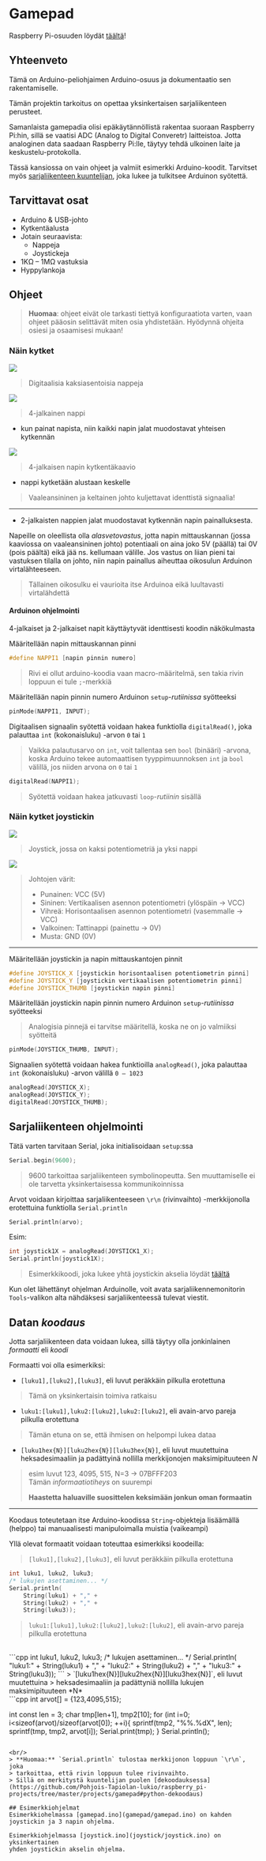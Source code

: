 # Gamepad
Raspberry Pi-osuuden löydät [täältä](https://github.com/Pohjois-Tapiolan-lukio/raspberry_pi-projects/tree/master/projects/gamepad)!

## Yhteenveto
Tämä on Arduino-peliohjaimen Arduino-osuus ja dokumentaatio sen
rakentamiselle.

Tämän projektin tarkoitus on opettaa yksinkertaisen sarjaliikenteen perusteet.

Samanlaista gamepadia olisi epäkäytännöllistä rakentaa suoraan Raspberry Pi:hin,
sillä se vaatisi ADC (Analog to Digital Converetr) laitteistoa.
Jotta analoginen data saadaan Raspberry Pi:lle, täytyy tehdä ulkoinen laite ja
keskustelu-protokolla.

Tässä kansiossa on vain ohjeet ja valmiit esimerkki Arduino-koodit.
Tarvitset myös [sarjaliikenteen kuuntelijan](https://github.com/Pohjois-Tapiolan-lukio/raspberry_pi-projects/tree/master/projects/gamepad),
joka lukee ja tulkitsee Arduinon syötettä.

## Tarvittavat osat
- Arduino & USB-johto
- Kytkentäalusta
- Jotain seuraavista:
    - Nappeja
    - Joystickeja
- 1KΩ – 1MΩ vastuksia
- Hyppylankoja

## Ohjeet
> **Huomaa**: ohjeet eivät ole tarkasti tiettyä konfiguraatiota varten,
> vaan ohjeet pääosin selittävät miten osia yhdistetään.
> Hyödynnä ohjeita osiesi ja osaamisesi mukaan!

### Näin kytket
![](nappeja.jpg)
> Digitaalisia kaksiasentoisia nappeja

![](buttonlegsdiag.jpg)
> 4-jalkainen nappi
- kun painat napista, niin kaikki napin jalat muodostavat yhteisen kytkennän

![](4jalkapiiri.png)
> 4-jalkaisen napin kytkentäkaavio
- nappi kytketään alustaan keskelle
> Vaaleansininen ja keltainen johto kuljettavat identtistä signaalia!

---
- 2-jalkaisten nappien jalat muodostavat kytkennän napin painalluksesta.

Napeille on oleellista olla *alasvetovastus*, jotta napin mittauskannan
(jossa kaaviossa on vaaleansininen johto) potentiaali on aina joko 5V (päällä)
tai 0V (pois päältä) eikä jää ns. kellumaan välille. Jos vastus on liian pieni
tai vastuksen tilalla on johto, niin napin painallus aiheuttaa oikosulun
Arduinon virtalähteeseen.

> Tällainen oikosulku ei vaurioita itse Arduinoa eikä luultavasti virtalähdettä

#### Arduinon ohjelmointi
4-jalkaiset ja 2-jalkaiset napit käyttäytyvät identtisesti koodin näkökulmasta

Määritellään napin mittauskannan pinni
```cpp
#define NAPPI1 [napin pinnin numero]
```

> Rivi ei ollut arduino-koodia vaan macro-määritelmä, sen takia rivin loppuun
> ei tule `;`-merkkiä

Määritellään napin pinnin numero Arduinon `setup`-*rutiinissa* syötteeksi
```cpp
pinMode(NAPPI1, INPUT);
```

Digitaalisen signaalin syötettä voidaan hakea funktiolla `digitalRead()`,
joka palauttaa `int` (kokonaisluku) -arvon `0` tai `1`
> Vaikka palautusarvo on `int`, voit tallentaa sen `bool` (binääri) -arvona,
> koska Arduino tekee automaattisen tyyppimuunnoksen `int` ja `bool` välillä,
> jos niiden arvona on `0` tai `1`

```cpp
digitalRead(NAPPI1);
```
> Syötettä voidaan hakea jatkuvasti `loop`-*rutiinin* sisällä

### Näin kytket joystickin
![](joystick.jpg)
> Joystick, jossa on kaksi potentiometriä ja yksi nappi

![](joystickdiag.png)
> Johtojen värit:
> - Punainen: VCC (5V)
> - Sininen: Vertikaalisen asennon potentiometri (ylöspäin -> VCC)
> - Vihreä: Horisontaalisen asennon potentiometri (vasemmalle -> VCC)
> - Valkoinen: Tattinappi (painettu -> 0V)
> - Musta: GND (0V)

---
Määritellään joystickin ja napin mittauskantojen pinnit
```cpp
#define JOYSTICK_X [joystickin horisontaalisen potentiometrin pinni]
#define JOYSTICK_Y [joystickin vertikaalisen potentiometrin pinni]
#define JOYSTICK_THUMB [joystickin napin pinni]
```

Määritellään joystickin napin pinnin numero
Arduinon `setup`-*rutiinissa* syötteeksi
> Analogisia pinnejä ei tarvitse määritellä, koska ne on jo valmiiksi
> syötteitä
```cpp
pinMode(JOYSTICK_THUMB, INPUT);
```

Signaalien syötettä voidaan hakea funktioilla `analogRead()`,
joka palauttaa `int` (kokonaisluku) -arvon välillä `0 – 1023`
```cpp
analogRead(JOYSTICK_X);
analogRead(JOYSTICK_Y);
digitalRead(JOYSTICK_THUMB);
```

## Sarjaliikenteen ohjelmointi
Tätä varten tarvitaan Serial, joka initialisoidaan `setup`:ssa
```cpp
Serial.begin(9600);
```
> 9600 tarkoittaa sarjaliikenteen symbolinopeutta.
> Sen muuttamiselle ei ole tarvetta yksinkertaisessa
> kommunikoinnissa

Arvot voidaan kirjoittaa sarjaliikenteeseen `\r\n` (rivinvaihto)
-merkkijonolla erotettuina funktiolla `Serial.println`
```cpp
Serial.println(arvo);
```

Esim:
```cpp
int joystick1X = analogRead(JOYSTICK1_X);
Serial.println(joystick1X);
```

> Esimerkkikoodi, joka lukee yhtä joystickin akselia löydät
> [täältä](joystick/joystick.ino)

Kun olet lähettänyt ohjelman Arduinolle, voit avata
sarjaliikennemonitorin `Tools`-valikon alta nähdäksesi
sarjaliikenteessä tulevat viestit.

## <a name="koodi"></a> Datan <i>koodaus</i>

Jotta sarjaliikenteen data voidaan lukea, sillä täytyy olla
jonkinlainen *formaatti* eli *koodi*

Formaatti voi olla esimerkiksi:
- `[luku1],[luku2],[luku3]`, eli luvut peräkkäin pilkulla erotettuna
> Tämä on yksinkertaisin toimiva ratkaisu
- `luku1:[luku1],luku2:[luku2],luku2:[luku2]`, eli avain-arvo
pareja pilkulla erotettuna
> Tämän etuna on se, että ihmisen on helpompi lukea dataa
- `[luku1hex{N}][luku2hex{N}][luku3hex{N}]`, eli luvut muutettuina
heksadesimaaliin ja padättyinä nollilla merkkijonojen maksimipituuteen *N*
> esim luvut 123, 4095, 515, N=3 -> 07BFFF203 <br/>
> Tämän *informaatiotiheys* on suurempi
>
> **Haastetta haluaville suosittelen keksimään jonkun oman formaatin**

---
Koodaus toteutetaan itse Arduino-koodissa `String`-objekteja lisäämällä (helppo)
tai manuaalisesti manipuloimalla muistia (vaikeampi)

Yllä olevat formaatit voidaan toteuttaa esimerkiksi koodeilla:

> `[luku1],[luku2],[luku3]`, eli luvut peräkkäin pilkulla erotettuna

```cpp
int luku1, luku2, luku3;
/* lukujen asettaminen... */
Serial.println(
    String(luku1) + "," +
    String(luku2) + "," +
    String(luku3));
```
> `luku1:[luku1],luku2:[luku2],luku2:[luku2]`, eli avain-arvo
> pareja pilkulla erotettuna
<br/>
```cpp
int luku1, luku2, luku3;
/* lukujen asettaminen... */
Serial.println(
    "luku1:" + String(luku1) + "," +
    "luku2:" + String(luku2) + "," +
    "luku3:" + String(luku3));
```
> `[luku1hex{N}][luku2hex{N}][luku3hex{N}]`, eli luvut muutettuina
> heksadesimaaliin ja padättyniä nollilla lukujen maksimipituuteen *N*
<br/>
```cpp
int arvot[] = {123,4095,515};

int const len = 3;
char tmp[len+1], tmp2[10];
for (int i=0; i<sizeof(arvot)/sizeof(arvot[0]); ++i){
    sprintf(tmp2, "%%.%dX", len);
    sprintf(tmp, tmp2, arvot[i]);
    Serial.print(tmp);
}
Serial.println();
```

<br/>
> **Huomaa:** `Serial.println` tulostaa merkkijonon loppuun `\r\n`, joka
> tarkoittaa, että rivin loppuun tulee rivinvaihto.
> Sillä on merkitystä kuuntelijan puolen [dekoodauksessa](https://github.com/Pohjois-Tapiolan-lukio/raspberry_pi-projects/tree/master/projects/gamepad#python-dekoodaus)

## Esimerkkiohjelmat
Esimerkkiohelmassa [gamepad.ino](gamepad/gamepad.ino) on kahden
joystickin ja 3 napin ohjelma.

Esimerkkiohjelmassa [joystick.ino](joystick/joystick.ino) on yksinkertainen
yhden joystickin akselin ohjelma.

